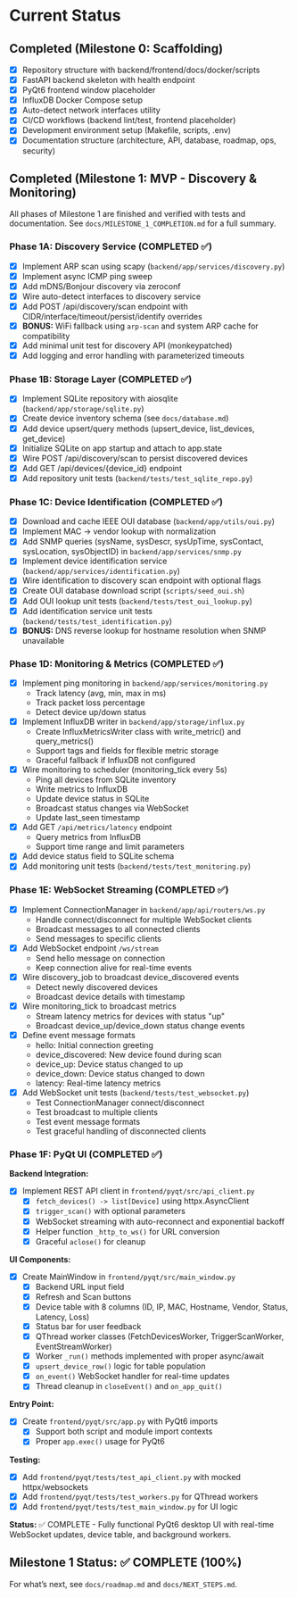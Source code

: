 # Current Status

## Completed (Milestone 0: Scaffolding)

- [x] Repository structure with backend/frontend/docs/docker/scripts
- [x] FastAPI backend skeleton with health endpoint
- [x] PyQt6 frontend window placeholder
- [x] InfluxDB Docker Compose setup
- [x] Auto-detect network interfaces utility
- [x] CI/CD workflows (backend lint/test, frontend placeholder)
- [x] Development environment setup (Makefile, scripts, .env)
- [x] Documentation structure (architecture, API, database, roadmap, ops, security)

## Completed (Milestone 1: MVP - Discovery & Monitoring)

All phases of Milestone 1 are finished and verified with tests and documentation. See `docs/MILESTONE_1_COMPLETION.md` for a full summary.

### Phase 1A: Discovery Service (COMPLETED ✅)

- [x] Implement ARP scan using scapy (`backend/app/services/discovery.py`)
- [x] Implement async ICMP ping sweep
- [x] Add mDNS/Bonjour discovery via zeroconf
- [x] Wire auto-detect interfaces to discovery service
- [x] Add POST /api/discovery/scan endpoint with CIDR/interface/timeout/persist/identify overrides
- [x] **BONUS:** WiFi fallback using `arp-scan` and system ARP cache for compatibility
- [x] Add minimal unit test for discovery API (monkeypatched)
- [x] Add logging and error handling with parameterized timeouts

### Phase 1B: Storage Layer (COMPLETED ✅)

- [x] Implement SQLite repository with aiosqlite (`backend/app/storage/sqlite.py`)
- [x] Create device inventory schema (see `docs/database.md`)
- [x] Add device upsert/query methods (upsert_device, list_devices, get_device)
- [x] Initialize SQLite on app startup and attach to app.state
- [x] Wire POST /api/discovery/scan to persist discovered devices
- [x] Add GET /api/devices/{device_id} endpoint
- [x] Add repository unit tests (`backend/tests/test_sqlite_repo.py`)

### Phase 1C: Device Identification (COMPLETED ✅)

- [x] Download and cache IEEE OUI database (`backend/app/utils/oui.py`)
- [x] Implement MAC → vendor lookup with normalization
- [x] Add SNMP queries (sysName, sysDescr, sysUpTime, sysContact, sysLocation, sysObjectID) in `backend/app/services/snmp.py`
- [x] Implement device identification service (`backend/app/services/identification.py`)
- [x] Wire identification to discovery scan endpoint with optional flags
- [x] Create OUI database download script (`scripts/seed_oui.sh`)
- [x] Add OUI lookup unit tests (`backend/tests/test_oui_lookup.py`)
- [x] Add identification service unit tests (`backend/tests/test_identification.py`)
- [x] **BONUS:** DNS reverse lookup for hostname resolution when SNMP unavailable

### Phase 1D: Monitoring & Metrics (COMPLETED ✅)

- [x] Implement ping monitoring in `backend/app/services/monitoring.py`
  - Track latency (avg, min, max in ms)
  - Track packet loss percentage
  - Detect device up/down status
- [x] Implement InfluxDB writer in `backend/app/storage/influx.py`
  - Create InfluxMetricsWriter class with write_metric() and query_metrics()
  - Support tags and fields for flexible metric storage
  - Graceful fallback if InfluxDB not configured
- [x] Wire monitoring to scheduler (monitoring_tick every 5s)
  - Ping all devices from SQLite inventory
  - Write metrics to InfluxDB
  - Update device status in SQLite
  - Broadcast status changes via WebSocket
  - Update last_seen timestamp
- [x] Add GET `/api/metrics/latency` endpoint
  - Query metrics from InfluxDB
  - Support time range and limit parameters
- [x] Add device status field to SQLite schema
- [x] Add monitoring unit tests (`backend/tests/test_monitoring.py`)

### Phase 1E: WebSocket Streaming (COMPLETED ✅)

- [x] Implement ConnectionManager in `backend/app/api/routers/ws.py`
  - Handle connect/disconnect for multiple WebSocket clients
  - Broadcast messages to all connected clients
  - Send messages to specific clients
- [x] Add WebSocket endpoint `/ws/stream`
  - Send hello message on connection
  - Keep connection alive for real-time events
- [x] Wire discovery_job to broadcast device_discovered events
  - Detect newly discovered devices
  - Broadcast device details with timestamp
- [x] Wire monitoring_tick to broadcast metrics
  - Stream latency metrics for devices with status "up"
  - Broadcast device_up/device_down status change events
- [x] Define event message formats
  - hello: Initial connection greeting
  - device_discovered: New device found during scan
  - device_up: Device status changed to up
  - device_down: Device status changed to down
  - latency: Real-time latency metrics
- [x] Add WebSocket unit tests (`backend/tests/test_websocket.py`)
  - Test ConnectionManager connect/disconnect
  - Test broadcast to multiple clients
  - Test event message formats
  - Test graceful handling of disconnected clients

### Phase 1F: PyQt UI (COMPLETED ✅)

**Backend Integration:**

- [x] Implement REST API client in `frontend/pyqt/src/api_client.py`
  - [x] `fetch_devices() -> list[Device]` using httpx.AsyncClient
  - [x] `trigger_scan()` with optional parameters
  - [x] WebSocket streaming with auto-reconnect and exponential backoff
  - [x] Helper function `_http_to_ws()` for URL conversion
  - [x] Graceful `aclose()` for cleanup

**UI Components:**

- [x] Create MainWindow in `frontend/pyqt/src/main_window.py`
  - [x] Backend URL input field
  - [x] Refresh and Scan buttons
  - [x] Device table with 8 columns (ID, IP, MAC, Hostname, Vendor, Status, Latency, Loss)
  - [x] Status bar for user feedback
  - [x] QThread worker classes (FetchDevicesWorker, TriggerScanWorker, EventStreamWorker)
  - [x] Worker `_run()` methods implemented with proper async/await
  - [x] `upsert_device_row()` logic for table population
  - [x] `on_event()` WebSocket handler for real-time updates
  - [x] Thread cleanup in `closeEvent()` and `on_app_quit()`

**Entry Point:**

- [x] Create `frontend/pyqt/src/app.py` with PyQt6 imports
  - [x] Support both script and module import contexts
  - [x] Proper `app.exec()` usage for PyQt6

**Testing:**

- [x] Add `frontend/pyqt/tests/test_api_client.py` with mocked httpx/websockets
- [x] Add `frontend/pyqt/tests/test_workers.py` for QThread workers
- [x] Add `frontend/pyqt/tests/test_main_window.py` for UI logic

**Status:** ✅ COMPLETE - Fully functional PyQt6 desktop UI with real-time WebSocket updates, device table, and background workers.

## Milestone 1 Status: ✅ COMPLETE (100%)

For what’s next, see `docs/roadmap.md` and `docs/NEXT_STEPS.md`.
